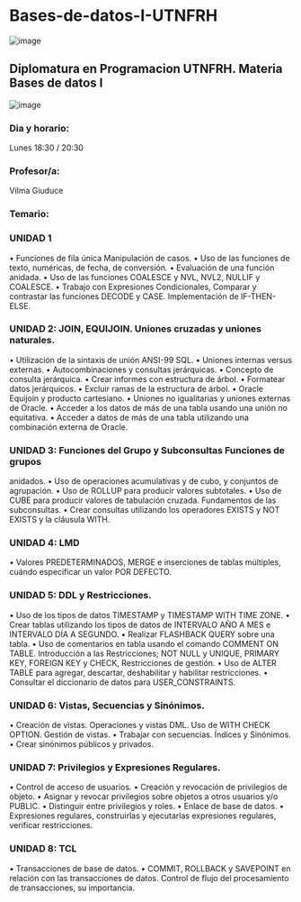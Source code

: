 # Bases-de-datos-I-UTNFRH

![image](https://user-images.githubusercontent.com/78452543/226234746-aa1f979e-f301-4768-8ebb-11f2d60a853f.png)

## Diplomatura en Programacion UTNFRH. Materia Bases de datos I

![image](https://user-images.githubusercontent.com/78452543/226233983-298d2adf-670e-467d-821d-dfb407aae88b.png)

### Dia y horario: 

Lunes 18:30 / 20:30

### Profesor/a:

Vilma Giuduce
 
### Temario:
### UNIDAD 1
• Funciones de fila única Manipulación de casos.
• Uso de las funciones de texto, numéricas, de fecha, de conversión.
• Evaluación de una función anidada.
• Uso de las funciones COALESCE y NVL, NVL2, NULLIF y COALESCE.
• Trabajo con Expresiones Condicionales, Comparar y contrastar las
funciones DECODE y CASE. Implementación de IF-THEN-ELSE.
### UNIDAD 2: JOIN, EQUIJOIN. Uniones cruzadas y uniones naturales.
• Utilización de la sintaxis de unión ANSI-99 SQL.
• Uniones internas versus externas.
• Autocombinaciones y consultas jerárquicas.
• Concepto de consulta jerárquica.
• Crear informes con estructura de árbol.
• Formatear datos jerárquicos.
• Excluir ramas de la estructura de árbol.
• Oracle Equijoin y producto cartesiano.
• Uniones no igualitarias y uniones externas de Oracle.
• Acceder a los datos de más de una tabla usando una unión no equitativa.
• Acceder a datos de más de una tabla utilizando una combinación externa
de Oracle.
### UNIDAD 3: Funciones del Grupo y Subconsultas Funciones de grupos
anidados.
• Uso de operaciones acumulativas y de cubo, y conjuntos de agrupación.
• Uso de ROLLUP para producir valores subtotales.
• Uso de CUBE para producir valores de tabulación cruzada. Fundamentos
de las subconsultas.
• Crear consultas utilizando los operadores EXISTS y NOT EXISTS y la
cláusula WITH.
### UNIDAD 4: LMD
• Valores PREDETERMINADOS, MERGE e inserciones de tablas múltiples,
cuándo especificar un valor POR DEFECTO.
### UNIDAD 5: DDL y Restricciones.
• Uso de los tipos de datos TIMESTAMP y TIMESTAMP WITH TIME ZONE.
• Crear tablas utilizando los tipos de datos de INTERVALO AÑO A MES e
INTERVALO DÍA A SEGUNDO.
• Realizar FLASHBACK QUERY sobre una tabla.
• Uso de comentarios en tabla usando el comando COMMENT ON TABLE.
Introducción a las Restricciones; NOT NULL y UNIQUE, PRIMARY KEY,
FOREIGN KEY y CHECK, Restricciones de gestión.
• Uso de ALTER TABLE para agregar, descartar, deshabilitar y habilitar
restricciones.
• Consultar el diccionario de datos para USER_CONSTRAINTS.
### UNIDAD 6: Vistas, Secuencias y Sinónimos.
• Creación de vistas. Operaciones y vistas DML. Uso de WITH CHECK
OPTION. Gestión de vistas.
• Trabajar con secuencias. Índices y Sinónimos.
• Crear sinónimos públicos y privados.
### UNIDAD 7: Privilegios y Expresiones Regulares.
• Control de acceso de usuarios.
• Creación y revocación de privilegios de objeto.
• Asignar y revocar privilegios sobre objetos a otros usuarios y/o PUBLIC.
• Distinguir entre privilegios y roles.
• Enlace de base de datos.
• Expresiones regulares, construirlas y ejecutarlas expresiones regulares,
verificar restricciones.
### UNIDAD 8: TCL
• Transacciones de base de datos.
• COMMIT, ROLLBACK y SAVEPOINT en relación con las transacciones de
datos. Control de flujo del procesamiento de transacciones, su importancia.


